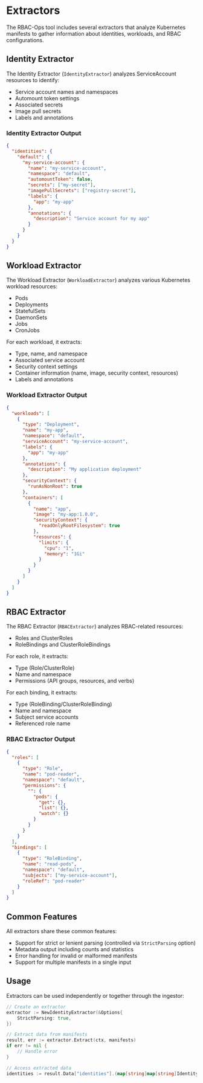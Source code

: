 # Extractors

The RBAC-Ops tool includes several extractors that analyze Kubernetes manifests to gather information about identities, workloads, and RBAC configurations.

## Identity Extractor

The Identity Extractor (`IdentityExtractor`) analyzes ServiceAccount resources to identify:

- Service account names and namespaces
- Automount token settings
- Associated secrets
- Image pull secrets
- Labels and annotations

### Identity Extractor Output

```json
{
  "identities": {
    "default": {
      "my-service-account": {
        "name": "my-service-account",
        "namespace": "default",
        "automountToken": false,
        "secrets": ["my-secret"],
        "imagePullSecrets": ["registry-secret"],
        "labels": {
          "app": "my-app"
        },
        "annotations": {
          "description": "Service account for my app"
        }
      }
    }
  }
}
```

## Workload Extractor

The Workload Extractor (`WorkloadExtractor`) analyzes various Kubernetes workload resources:

- Pods
- Deployments
- StatefulSets
- DaemonSets
- Jobs
- CronJobs

For each workload, it extracts:

- Type, name, and namespace
- Associated service account
- Security context settings
- Container information (name, image, security context, resources)
- Labels and annotations

### Workload Extractor Output

```json
{
  "workloads": [
    {
      "type": "Deployment",
      "name": "my-app",
      "namespace": "default",
      "serviceAccount": "my-service-account",
      "labels": {
        "app": "my-app"
      },
      "annotations": {
        "description": "My application deployment"
      },
      "securityContext": {
        "runAsNonRoot": true
      },
      "containers": [
        {
          "name": "app",
          "image": "my-app:1.0.0",
          "securityContext": {
            "readOnlyRootFilesystem": true
          },
          "resources": {
            "limits": {
              "cpu": "1",
              "memory": "1Gi"
            }
          }
        }
      ]
    }
  ]
}
```

## RBAC Extractor

The RBAC Extractor (`RBACExtractor`) analyzes RBAC-related resources:

- Roles and ClusterRoles
- RoleBindings and ClusterRoleBindings

For each role, it extracts:

- Type (Role/ClusterRole)
- Name and namespace
- Permissions (API groups, resources, and verbs)

For each binding, it extracts:

- Type (RoleBinding/ClusterRoleBinding)
- Name and namespace
- Subject service accounts
- Referenced role name

### RBAC Extractor Output

```json
{
  "roles": [
    {
      "type": "Role",
      "name": "pod-reader",
      "namespace": "default",
      "permissions": {
        "": {
          "pods": {
            "get": {},
            "list": {},
            "watch": {}
          }
        }
      }
    }
  ],
  "bindings": [
    {
      "type": "RoleBinding",
      "name": "read-pods",
      "namespace": "default",
      "subjects": ["my-service-account"],
      "roleRef": "pod-reader"
    }
  ]
}
```

## Common Features

All extractors share these common features:

- Support for strict or lenient parsing (controlled via `StrictParsing` option)
- Metadata output including counts and statistics
- Error handling for invalid or malformed manifests
- Support for multiple manifests in a single input

## Usage

Extractors can be used independently or together through the ingestor:

```go
// Create an extractor
extractor := NewIdentityExtractor(&Options{
    StrictParsing: true,
})

// Extract data from manifests
result, err := extractor.Extract(ctx, manifests)
if err != nil {
    // Handle error
}

// Access extracted data
identities := result.Data["identities"].(map[string]map[string]Identity)
```
